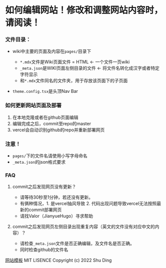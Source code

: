 # 如何编辑网站！修改和调整网站内容时，请阅读！

### 文件目录：
- wiki中主要的页面及内容在`pages/`目录下
    - `*.mdx`文件是Wiki页面文件 = HTML <- 一个文件一页wiki
    - `_meta.json`是WIKI页面左侧目录的文件 <- 将文件名转化成汉字或者特定字符显示
    - 和`*.mdx`文件同名的文件夹，用于存放该页面下的子页面

- `theme.config.tsx`是头顶Nav Bar

### 如何更新网站页面及部署
1. 在本地克隆或者在github页面编辑
2. 编辑完成之后，commit至repo的master
3. vercel会自动识别github的repo并重新部署网页

### 注意！
- `pages/`下的文件名请使用小写字母命名
- `_meta.json`的json格式要求

### FAQ
1. commit之后发现网页没有更新？
    - 请等待30秒至1分钟，若还没有更新。
    - 有俩种情况，1. 是vercel抽风导致 2. 代码出现问题导致vercel无法按照最新的commit部署网页 
    - 请找Valor（JianyueHugo）寻求帮助

2. commit之后发现网页左侧目录出现重复内容（英文的文件没有对应中文的内容）？
    - 请检查`_meta.json`文件是否正确编辑，及文件名是否正确。
    - 同时检查github的文件名

[网站模板](https://github.com/shuding/nextra-docs-template) MIT LISENCE Copyright (c) 2022 Shu Ding